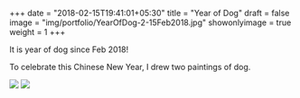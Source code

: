 +++
date = "2018-02-15T19:41:01+05:30"
title = "Year of Dog"
draft = false
image = "img/portfolio/YearOfDog-2-15Feb2018.jpg"
showonlyimage = true
weight = 1
+++

It is year of dog since Feb 2018!

<!--more-->

To celebrate this Chinese New Year, I drew two paintings of dog.


![](/img/portfolio/YearOfDog-2-15Feb2018.jpg)
![](/img/portfolio/YearOfDog-1-15Feb2018.jpg)